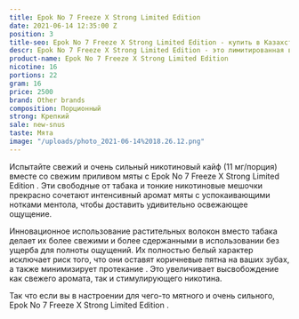 ```yaml
---
title: Epok No 7 Freeze X Strong Limited Edition
date: 2021-06-14 12:35:00 Z
position: 3
title-seo: Epok No 7 Freeze X Strong Limited Edition - купить в Казахстане
descr: Epok No 7 Freeze X Strong Limited Edition - это лимитированная верси
product-name: Epok No 7 Freeze X Strong Limited Edition
nicotine: 16
portions: 22
gram: 16
price: 2500
brand: Other brands
composition: Порционный
strong: Крепкий
sale: new-snus
taste: Мята
image: "/uploads/photo_2021-06-14%2018.26.12.png"
---
```


Испытайте свежий и очень сильный никотиновый кайф (11 мг/порция) вместе со свежим приливом мяты с Epok No 7 Freeze X Strong Limited Edition . Эти свободные от табака и тонкие никотиновые мешочки прекрасно сочетают интенсивный аромат мяты с успокаивающими нотками ментола, чтобы доставить удивительно освежающее ощущение.

Инновационное использование растительных волокон вместо табака делает их более свежими и более сдержанными в использовании без ущерба для полноты ощущений. Их полностью белый характер исключает риск того, что они оставят коричневые пятна на ваших зубах, а также минимизирует протекание . Это увеличивает высвобождение как свежего аромата, так и стимулирующего никотина.

Так что если вы в настроении для чего-то мятного и очень сильного, Epok No 7 Freeze X Strong Limited Edition .

